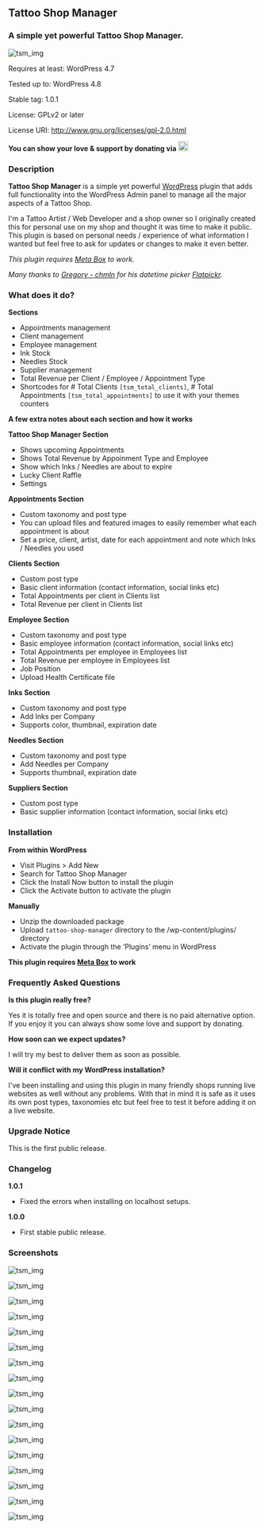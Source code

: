 ## Tattoo Shop Manager
### A simple yet powerful Tattoo Shop Manager.
![tsm_img](https://raw.githubusercontent.com/mrxkon/tattoo-shop-manager/master/assets/icon-256x256.png)

Requires at least: WordPress 4.7

Tested up to: WordPress 4.8

Stable tag: 1.0.1

License: GPLv2 or later

License URI: http://www.gnu.org/licenses/gpl-2.0.html

**You can show your love & support by donating via**  <a href="https://www.paypal.me/xkon" target="_blank"><img src="https://www.paypalobjects.com/webstatic/paypalme/images/pp_logo_small.png" height="20px"/></a>

### Description

**Tattoo Shop Manager** is a simple yet powerful [WordPress](http://wordpress.org/ "WordPress") plugin that adds full functionality into the WordPress Admin panel to manage all the major aspects of a Tattoo Shop. 

I'm a Tattoo Artist / Web Developer and a shop owner so I originally created this for personal use on my shop and thought it was time to make it public. This plugin is based on personal needs / experience of what information I wanted but feel free to ask for updates or changes to make it even better.

*This plugin requires [Meta Box](http://metabox.io/ "Meta Box") to work.*

*Many thanks to [Gregory - chmln](https://github.com/chmln/flatpickr "chmln Github") for his datetime picker [Flatpickr](https://github.com/chmln/flatpickr "Flatpickr").*

### What does it do?

**Sections**

* Appointments management
* Client management
* Employee management
* Ink Stock
* Needles Stock
* Supplier management
* Total Revenue per Client / Employee / Appointment Type
* Shortcodes for # Total Clients `[tsm_total_clients]`, # Total Appointments `[tsm_total_appointments]` to use it with your themes counters

**A few extra notes about each section and how it works**

**Tattoo Shop Manager Section**

* Shows upcoming Appointments
* Shows Total Revenue by Appoinment Type and Employee
* Show which Inks / Needles are about to expire
* Lucky Client Raffle
* Settings

**Appointments Section**

* Custom taxonomy and post type
* You can upload files and featured images to easily remember what each appointment is about
* Set a price, client, artist, date for each appointment and note which Inks / Needles you used

**Clients Section**

* Custom post type
* Basic client information (contact information, social links etc)
* Total Appointments per client in Clients list
* Total Revenue per client in Clients list

**Employee Section**

* Custom taxonomy and post type
* Basic employee information (contact information, social links etc)
* Total Appointments per employee in Employees list
* Total Revenue per employee in Employees list
* Job Position
* Upload Health Certificate file

**Inks Section**

* Custom taxonomy and post type
* Add Inks per Company
* Supports color, thumbnail, expiration date

**Needles Section**

* Custom taxonomy and post type
* Add Needles per Company
* Supports thumbnail, expiration date

**Suppliers Section**

* Custom post type
* Basic supplier information (contact information, social links etc)

### Installation

**From within WordPress**

* Visit Plugins > Add New
* Search for Tattoo Shop Manager
* Click the Install Now button to install the plugin
* Click the Activate button to activate the plugin

**Manually**

* Unzip the downloaded package
* Upload `tattoo-shop-manager` directory to the /wp-content/plugins/ directory
* Activate the plugin through the ‘Plugins’ menu in WordPress

**This plugin requires [Meta Box](http://metabox.io/ "Meta Box") to work**

### Frequently Asked Questions

**Is this plugin really free?**

Yes it is totally free and open source and there is no paid alternative option. If you enjoy it you can always show some love and support by donating.

**How soon can we expect updates?**

I will try my best to deliver them as soon as possible.

**Will it conflict with my WordPress installation?**

I've been installing and using this plugin in many friendly shops running live websites as well without any problems. With that in mind it is safe as it uses its own post types, taxonomies etc but feel free to test it before adding it on a live website.

### Upgrade Notice

This is the first public release.

### Changelog

**1.0.1**

* Fixed the errors when installing on localhost setups.

**1.0.0**

* First stable public release.

### Screenshots

![tsm_img](https://raw.githubusercontent.com/mrxkon/tattoo-shop-manager/master/assets/screenshot-1.png)

![tsm_img](https://raw.githubusercontent.com/mrxkon/tattoo-shop-manager/master/assets/screenshot-2.png)

![tsm_img](https://raw.githubusercontent.com/mrxkon/tattoo-shop-manager/master/assets/screenshot-3.png)

![tsm_img](https://raw.githubusercontent.com/mrxkon/tattoo-shop-manager/master/assets/screenshot-4.png)

![tsm_img](https://raw.githubusercontent.com/mrxkon/tattoo-shop-manager/master/assets/screenshot-5.png)

![tsm_img](https://raw.githubusercontent.com/mrxkon/tattoo-shop-manager/master/assets/screenshot-6.png)

![tsm_img](https://raw.githubusercontent.com/mrxkon/tattoo-shop-manager/master/assets/screenshot-7.png)

![tsm_img](https://raw.githubusercontent.com/mrxkon/tattoo-shop-manager/master/assets/screenshot-8.png)

![tsm_img](https://raw.githubusercontent.com/mrxkon/tattoo-shop-manager/master/assets/screenshot-9.png)

![tsm_img](https://raw.githubusercontent.com/mrxkon/tattoo-shop-manager/master/assets/screenshot-10.png)

![tsm_img](https://raw.githubusercontent.com/mrxkon/tattoo-shop-manager/master/assets/screenshot-11.png)

![tsm_img](https://raw.githubusercontent.com/mrxkon/tattoo-shop-manager/master/assets/screenshot-12.png)

![tsm_img](https://raw.githubusercontent.com/mrxkon/tattoo-shop-manager/master/assets/screenshot-13.png)

![tsm_img](https://raw.githubusercontent.com/mrxkon/tattoo-shop-manager/master/assets/screenshot-14.png)

![tsm_img](https://raw.githubusercontent.com/mrxkon/tattoo-shop-manager/master/assets/screenshot-15.png)

![tsm_img](https://raw.githubusercontent.com/mrxkon/tattoo-shop-manager/master/assets/screenshot-16.png)

![tsm_img](https://raw.githubusercontent.com/mrxkon/tattoo-shop-manager/master/assets/screenshot-17.png)